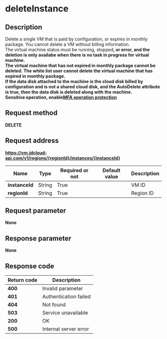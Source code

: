 # deleteInstance


## Description
Delete a single VM that is paid by configuration, or expires in monthly package. You cannot delete a VM without billing information. <br>
The virtual machine status must be </b>running</b>, </b>stopped<b>, or <b>error<b>, and the deletion is only availabe when there is no task in progress for virtual machine. <br>
The virtual machine that has not expired in monthly package cannot be deleted. The white list user cannot delete the virtual machine that has expired in monthly package. <br>
If the data disk attached to the machine is the cloud disk billed by configuration and is not a shared cloud disk, and the AutoDelete attribute is true, then the data disk is deleted along with the machine.
</br>Sensitive operation, enable<a href="https://docs.jdcloud.com/IAM/Operation-Protection">MFA operation protection</a>

## Request method
DELETE

## Request address
https://vm.jdcloud-api.com/v1/regions/{regionId}/instances/{instanceId}

|Name|Type|Required or not|Default value|Description|
|---|---|---|---|---|
|**instanceId**|String|True| |VM ID|
|**regionId**|String|True| |Region ID|

## Request parameter
None


## Response parameter
None


## Response code
|Return code|Description|
|---|---|
|**400**|Invalid parameter|
|**401**|Authentication failed|
|**404**|Not found|
|**503**|Service unavailable|
|**200**|OK|
|**500**|Internal server error|
